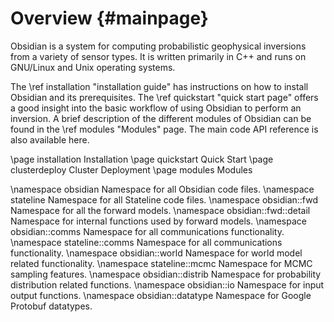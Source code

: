 Overview                                {#mainpage}
========
Obsidian is a system for computing probabilistic geophysical inversions from a
variety of sensor types. It is written primarily in C++ and runs on GNU/Linux
and Unix operating systems.

The \ref installation "installation guide" has instructions on how to install
Obsidian and its prerequisites. The \ref quickstart "quick start page" offers a
good insight into the basic workflow of using Obsidian to perform an inversion.
A brief description of the different modules of Obsidian can be found in the
\ref modules "Modules" page. The main code API reference is also available here.

[//]: # (The order these appear below agrees with the index pane)

\page installation Installation
\page quickstart Quick Start
\page clusterdeploy Cluster Deployment
\page modules Modules

[//]: # (This ensures we create a list of namespaces)

\namespace obsidian Namespace for all Obsidian code files.
\namespace stateline Namespace for all Stateline code files.
\namespace obsidian::fwd Namespace for all the forward models.
\namespace obsidian::fwd::detail Namespace for internal functions used by forward models.
\namespace obsidian::comms Namespace for all communications functionality.
\namespace stateline::comms Namespace for all communications functionality.
\namespace obsidian::world Namespace for world model related functionality.
\namespace stateline::mcmc Namespace for MCMC sampling features.
\namespace obsidian::distrib Namespace for probability distribution related functions.
\namespace obsidian::io Namespace for input output functions.
\namespace obsidian::datatype Namespace for Google Protobuf datatypes.
